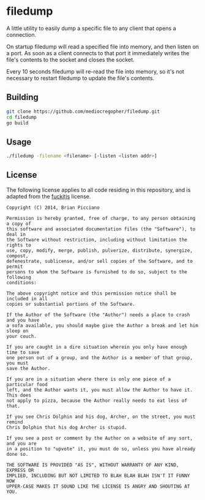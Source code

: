 # filedump

A little utility to easily dump a specific file to any client that opens a
connection.

On startup filedump will read a specified file into memory, and then listen on a
port. As soon as a client connects to that port it immediately writes the file's
contents to the socket and closes the socket.

Every 10 seconds filedump will re-read the file into memory, so it's not
necessary to restart filedump to update the file's contents.

## Building

```bash
git clone https://github.com/mediocregopher/filedump.git
cd filedump
go build
```

## Usage

```bash
./filedump -filename <filename> [-listen <listen addr>]
```

## License

The following license applies to all code residing in this repository, and is
adapted from the [fuckitjs](https://github.com/mattdiamond/fuckitjs) license.

```
Copyright (C) 2014, Brian Picciano

Permission is hereby granted, free of charge, to any person obtaining a copy of
this software and associated documentation files (the "Software"), to deal in
the Software without restriction, including without limitation the rights to
use, copy, modify, merge, publish, pulverize, distribute, synergize, compost,
defenestrate, sublicense, and/or sell copies of the Software, and to permit
persons to whom the Software is furnished to do so, subject to the following
conditions:

The above copyright notice and this permission notice shall be included in all
copies or substantial portions of the Software.

If the Author of the Software (the "Author") needs a place to crash and you have
a sofa available, you should maybe give the Author a break and let him sleep on
your couch.

If you are caught in a dire situation wherein you only have enough time to save
one person out of a group, and the Author is a member of that group, you must
save the Author.

If you are in a situation where there is only one piece of a particular food
left, and the Author wants it, you must allow the Author to have it. This does
not apply to pizza, because the Author really needs to eat less of that.

If you see Chris Dolphin and his dog, Archer, on the street, you must remind
Chris Dolphin that his dog Archer is stupid.

If you see a post or comment by the Author on a website of any sort, and you are
in a position to "upvote" it, you must do so, unless you have already done so.

THE SOFTWARE IS PROVIDED "AS IS", WITHOUT WARRANTY OF ANY KIND, EXPRESS OR
IMPLIED, INCLUDING BUT NOT LIMITED TO BLAH BLAH BLAH ISN'T IT FUNNY HOW
UPPER-CASE MAKES IT SOUND LIKE THE LICENSE IS ANGRY AND SHOUTING AT YOU.
```

